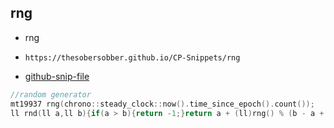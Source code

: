 
## rng

- rng
- ```
  https://thesobersobber.github.io/CP-Snippets/rng
  ```
- [github-snip-file](https://github.com/theSoberSobber/CP-Snippets/blob/main/snippets.json#L1338)

```cpp
//random generator
mt19937 rng(chrono::steady_clock::now().time_since_epoch().count());
ll rnd(ll a,ll b){if(a > b){return -1;}return a + (ll)rng() % (b - a + 1);}
```
